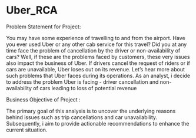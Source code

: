 # Uber_RCA
Problem Statement for Project:

 You may have some experience of travelling to and from the airport. Have you ever used Uber or any other cab service for this travel? Did you at any time face the problem of cancellation by the driver or non-availability of cars?
Well, if these are the problems faced by customers, these very issues also impact the business of Uber. If drivers cancel the request of riders or if cars are unavailable, Uber loses out on its revenue. Let’s hear more about such problems that Uber faces during its operations.
As an analyst, i decide to address the problem Uber is facing - driver cancellation and non-availability of cars leading to loss of potential revenue

Business Objective of Project :

 The primary goal of this analysis is to uncover the underlying reasons behind issues such as trip cancellations and car unavailability. Subsequently, i aim to provide actionable recommendations to enhance the current situation.
